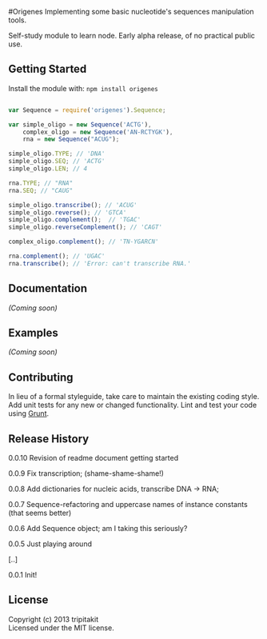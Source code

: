 #Origenes
Implementing some basic nucleotide's sequences manipulation tools.

Self-study module to learn node. Early alpha release, of no practical public use.


## Getting Started
Install the module with: `npm install origenes`

```javascript

var Sequence = require('origenes').Sequence;

var simple_oligo = new Sequence('ACTG'),
	complex_oligo = new Sequence('AN-RCTYGK'),
	rna = new Sequence("ACUG");

simple_oligo.TYPE; // 'DNA'
simple_oligo.SEQ; // 'ACTG'
simple_oligo.LEN; // 4

rna.TYPE; // "RNA"
rna.SEQ; // "CAUG"

simple_oligo.transcribe(); // 'ACUG'
simple_oligo.reverse(); // 'GTCA'
simple_oligo.complement();  // 'TGAC'
simple_oligo.reverseComplement(); // 'CAGT'

complex_oligo.complement(); // 'TN-YGARCN'

rna.complement(); // 'UGAC'
rna.transcribe(); // 'Error: can't transcribe RNA.'

```

## Documentation
_(Coming soon)_

## Examples
_(Coming soon)_

## Contributing
In lieu of a formal styleguide, take care to maintain the existing coding style. Add unit tests for any new or changed functionality. Lint and test your code using [Grunt](http://gruntjs.com/).

## Release History

0.0.10 Revision of readme document getting started

0.0.9 Fix transcription; (shame-shame-shame!)

0.0.8 Add dictionaries for nucleic acids, transcribe DNA -> RNA;

0.0.7 Sequence-refactoring and uppercase names of instance constants (that seems better)

0.0.6 Add Sequence object; am I taking this seriously?

0.0.5 Just playing around

[..]

0.0.1 Init!

## License
Copyright (c) 2013 tripitakit  
Licensed under the MIT license.

